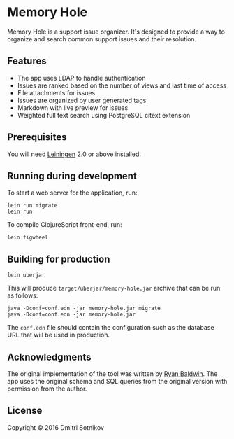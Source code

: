 # Memory Hole

Memory Hole is a support issue organizer. It's designed to provide a way to organize and search common support issues and their resolution.

## Features

- The app uses LDAP to handle authentication
- Issues are ranked based on the number of views and last time of access
- File attachments for issues
- Issues are organized by user generated tags
- Markdown with live preview for issues
- Weighted full text search using PostgreSQL citext extension



## Prerequisites

You will need [Leiningen][1] 2.0 or above installed.

[1]: https://github.com/technomancy/leiningen

## Running during development

To start a web server for the application, run:

    lein run migrate
    lein run

To compile ClojureScript front-end, run:
    
    lein figwheel

## Building for production

    lein uberjar
    
This will produce `target/uberjar/memory-hole.jar` archive that can be run as follows:
   
    java -Dconf=conf.edn -jar memory-hole.jar migrate
    java -Dconf=conf.edn -jar memory-hole.jar

The `conf.edn` file should contain the configuration such as the database URL that will be used in production.

## Acknowledgments

The original implementation of the tool was written by [Ryan Baldwin](https://github.com/ryanbaldwin). The app uses the original schema and SQL queries from the original version with permission from the author.

## License

Copyright © 2016 Dmitri Sotnikov
